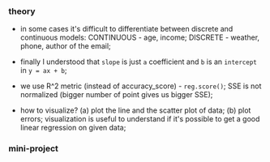 ### theory

- in some cases it's difficult to differentiate between
discrete and continuous models: CONTINUOUS - age, income;
DISCRETE - weather, phone, author of the email;

- finally I understood that `slope` is just `a` coefficient
and `b` is an `intercept` in `y = ax + b`;

- we use R^2 metric (instead of accuracy_score) - `reg.score()`;
SSE is not normalized (bigger number of point gives us bigger SSE);

- how to visualize? (a) plot the line and the scatter plot of data; 
(b) plot errors; visualization is useful to understand if it's 
possible to get a good linear regression on given data;

### mini-project